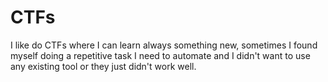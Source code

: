 # CTFs
I like do CTFs where I can learn always something new, sometimes I found myself doing a repetitive task I need to automate and I didn't want to use any existing tool or they just didn't work well.
